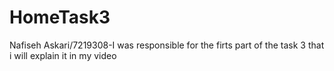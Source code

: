 # HomeTask3
Nafiseh Askari/7219308-I was responsible for the firts part of the task 3 that i will explain it in my video
